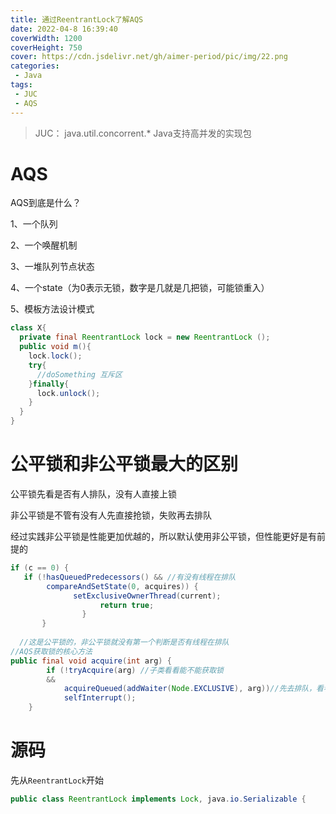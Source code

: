 ```yaml
---
title: 通过ReentrantLock了解AQS
date: 2022-04-8 16:39:40
coverWidth: 1200
coverHeight: 750
cover: https://cdn.jsdelivr.net/gh/aimer-period/pic/img/22.png
categories:
 - Java
tags:
 - JUC
 - AQS
---
```


> JUC： java.util.concorrent.*    Java支持高并发的实现包

# AQS

AQS到底是什么？

1、一个队列

2、一个唤醒机制

3、一堆队列节点状态

4、一个state（为0表示无锁，数字是几就是几把锁，可能锁重入）

5、模板方法设计模式

```Java
class X{
  private final ReentrantLock lock = new ReentrantLock ();
  public void m(){
    lock.lock();
    try{
      //doSomething 互斥区
    }finally{
      lock.unlock();
    }
  }
}
```

# 公平锁和非公平锁最大的区别

公平锁先看是否有人排队，没有人直接上锁

非公平锁是不管有没有人先直接抢锁，失败再去排队

经过实践非公平锁是性能更加优越的，所以默认使用非公平锁，但性能更好是有前提的

```Java
if (c == 0) {
   if (!hasQueuedPredecessors() && //有没有线程在排队
        compareAndSetState(0, acquires)) {
              setExclusiveOwnerThread(current);
                    return true;
                }                               
       }
            
  //这是公平锁的，非公平锁就没有第一个判断是否有线程在排队
//AQS获取锁的核心方法
public final void acquire(int arg) {
        if (!tryAcquire(arg) //子类看看能不能获取锁
        &&
            acquireQueued(addWaiter(Node.EXCLUSIVE), arg))//先去排队，看看需不需要去休息区等候
            selfInterrupt();
    }
```



# 源码

先从`ReentrantLock`开始

```java
public class ReentrantLock implements Lock, java.io.Serializable {
```

